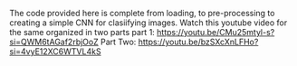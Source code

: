The code provided here is complete from loading, to pre-processing to creating a simple CNN for clasiifying images.
Watch  this youtube video for the same organized in two parts 
part 1: https://youtu.be/CMu25mtyl-s?si=QWM6tAGaf2rbjOoZ 
Part Two: https://youtu.be/bzSXcXnLFHo?si=4vyE12XC6WTVL4kS
